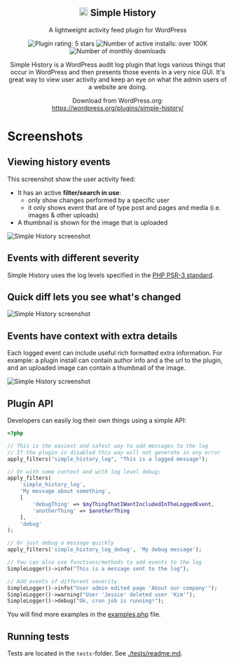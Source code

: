 <h2 align="center">
	<img width="20" height="20" src="https://raw.githubusercontent.com/bonny/WordPress-Simple-History/master/assets-wp-repo/icon.svg" alt="">
	Simple History
</h1>

<p align="center">A lightweight activity feed plugin for WordPress</p>

<p align="center">

<img src="https://img.shields.io/wordpress/plugin/r/simple-history.svg?style=for-the-badge" alt="Plugin rating: 5 stars" />

<img src="https://img.shields.io/wordpress/plugin/installs/simple-history?style=for-the-badge" alt="Number of active installs: over 100K">

<img src="https://img.shields.io/wordpress/plugin/dm/simple-history?style=for-the-badge" alt="Number of monthly downloads">

</p>

<p align="center">
Simple History is a WordPress audit log plugin that logs various things that occur in WordPress and then presents those events in a very nice GUI. It's great way to view user activity and keep an eye on what the admin users of a website are doing.
</p>

<p align="center">
Download from WordPress.org: 
<a href="https://wordpress.org/plugins/simple-history/">
<br />
https://wordpress.org/plugins/simple-history/
</a>
</p>

# Screenshots

## Viewing history events

This screenshot show the user activity feed:

- It has an active **filter/search in use**:
  - only show changes performed by a specific user
  - it only shows event that are of type post and pages and media (i.e. images & other uploads)
- A thumbnail is shown for the image that is uploaded

![Simple History screenshot](https://ps.w.org/simple-history/assets/screenshot-1.png?rev=1)

## Events with different severity

Simple History uses the log levels specified in the [PHP PSR-3 standard](https://www.php-fig.org/psr/psr-3/).

## Quick diff lets you see what's changed

![Simple History screenshot](https://ps.w.org/simple-history/assets/screenshot-2.png?rev=1096689)

## Events have context with extra details

Each logged event can include useful rich formatted extra information. For example: a plugin install can contain author info and a the url to the plugin, and an uploaded image can contain a thumbnail of the image.

![Simple History screenshot](https://ps.w.org/simple-history/assets/screenshot-3.png?rev=1096689)

## Plugin API

Developers can easily log their own things using a simple API:

```php
<?php

// This is the easiest and safest way to add messages to the log
// If the plugin is disabled this way will not generate in any error
apply_filters("simple_history_log", "This is a logged message");

// Or with some context and with log level debug:
apply_filters(
	'simple_history_log',
	'My message about something',
	[
		'debugThing' => $myThingThatIWantIncludedInTheLoggedEvent,
		'anotherThing' => $anotherThing
	],
	'debug'
);

// Or just debug a message quickly
apply_filters('simple_history_log_debug', 'My debug message');

// You can also use functions/methods to add events to the log
SimpleLogger()->info("This is a message sent to the log");

// Add events of different severity
SimpleLogger()->info("User admin edited page 'About our company'");
SimpleLogger()->warning("User 'Jessie' deleted user 'Kim'");
SimpleLogger()->debug("Ok, cron job is running!");
```

You will find more examples in the [examples.php](https://github.com/bonny/WordPress-Simple-History/blob/master/examples/examples.php) file.

## Running tests

Tests are located in the `tests`-folder. See [./tests/readme.md](./tests/readme.md).
